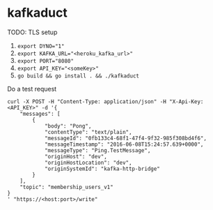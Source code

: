 # kafkaduct

TODO: TLS setup

1. `export DYNO="1"`
2. `export KAFKA_URL="<heroku_kafka_url>"`
3. `export PORT="8080"`
4. `export API_KEY="<someKey>"`
5. `go build && go install . && ./kafkaduct`

Do a test request
```
curl -X POST -H "Content-Type: application/json" -H "X-Api-Key: <API_KEY>" -d '{
    "messages": [
        {
            "body": "Pong",
            "contentType": "text/plain",
            "messageId": "0fb133c4-68f1-47f4-9f32-985f308bd4f6",
            "messageTimestamp": "2016-06-08T15:24:57.639+0000",
            "messageType": "Ping.TestMessage",
            "originHost": "dev",
            "originHostLocation": "dev",
            "originSystemId": "kafka-http-bridge"
        }
    ],
    "topic": "membership_users_v1"
}
' "https://<host:port>/write"

```
